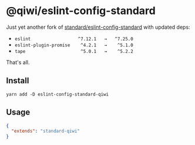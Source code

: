 # @qiwi/eslint-config-standard

Just yet another fork of [standard/eslint-config-standard](https://github.com/standard/eslint-config-standard) with updated deps:
* `eslint                  ^7.12.1   →   ^7.25.0`
* `eslint-plugin-promise    ^4.2.1   →    ^5.1.0`
* `tape                     ^5.0.1   →    ^5.2.2`

That's all.

## Install
```shell
yarn add -D eslint-config-standard-qiwi
```

## Usage 
```json
{
  "extends": "standard-qiwi"
}
```
